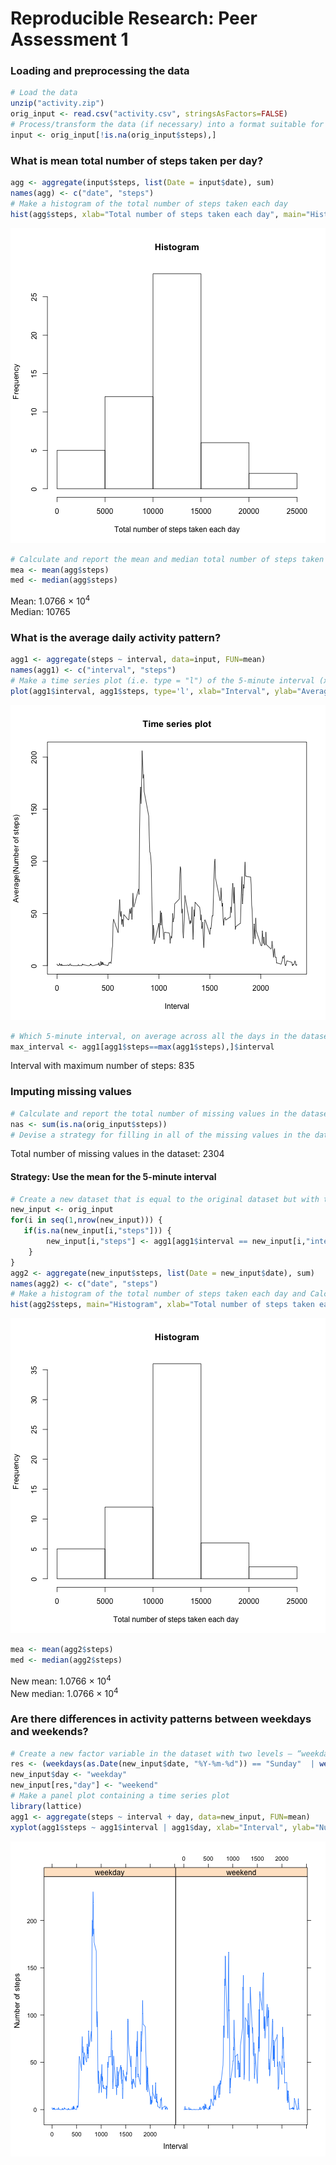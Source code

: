 Reproducible Research: Peer Assessment 1
========================================================



<h3>Loading and preprocessing the data</h3>

```r
# Load the data
unzip("activity.zip")
orig_input <- read.csv("activity.csv", stringsAsFactors=FALSE)
# Process/transform the data (if necessary) into a format suitable for your analysis
input <- orig_input[!is.na(orig_input$steps),]
```

<h3>What is mean total number of steps taken per day?</h3>


```r
agg <- aggregate(input$steps, list(Date = input$date), sum)
names(agg) <- c("date", "steps")
# Make a histogram of the total number of steps taken each day
hist(agg$steps, xlab="Total number of steps taken each day", main="Histogram")
```

![plot of chunk unnamed-chunk-1](figure/unnamed-chunk-1.png) 

```r
# Calculate and report the mean and median total number of steps taken per day
mea <- mean(agg$steps)
med <- median(agg$steps)
```

Mean: 1.0766 &times; 10<sup>4</sup>  
Median: 10765

<h3>What is the average daily activity pattern?</h3>

```r
agg1 <- aggregate(steps ~ interval, data=input, FUN=mean)
names(agg1) <- c("interval", "steps")
# Make a time series plot (i.e. type = "l") of the 5-minute interval (x-axis) and the average number of steps taken, averaged across all days (y-axis)
plot(agg1$interval, agg1$steps, type='l', xlab="Interval", ylab="Average(Number of steps)", main="Time series plot")
```

![plot of chunk unnamed-chunk-2](figure/unnamed-chunk-2.png) 

```r
# Which 5-minute interval, on average across all the days in the dataset, contains the maximum number of steps?
max_interval <- agg1[agg1$steps==max(agg1$steps),]$interval
```

Interval with maximum number of steps: 835

<h3>Imputing missing values</h3>

```r
# Calculate and report the total number of missing values in the dataset (i.e. the total number of rows with NAs)
nas <- sum(is.na(orig_input$steps))
# Devise a strategy for filling in all of the missing values in the dataset.
```

Total number of missing values in the dataset: 2304

<h4>Strategy: Use the mean for the 5-minute interval</h4>


```r
# Create a new dataset that is equal to the original dataset but with the missing data filled in.
new_input <- orig_input
for(i in seq(1,nrow(new_input))) {
   if(is.na(new_input[i,"steps"])) {
        new_input[i,"steps"] <- agg1[agg1$interval == new_input[i,"interval"],"steps"]
    }
}
agg2 <- aggregate(new_input$steps, list(Date = new_input$date), sum)
names(agg2) <- c("date", "steps")
# Make a histogram of the total number of steps taken each day and Calculate and report the mean and median total number of steps taken per day
hist(agg2$steps, main="Histogram", xlab="Total number of steps taken each day ")
```

![plot of chunk unnamed-chunk-4](figure/unnamed-chunk-4.png) 

```r
mea <- mean(agg2$steps)
med <- median(agg2$steps)
```

New mean: 1.0766 &times; 10<sup>4</sup>  
New median: 1.0766 &times; 10<sup>4</sup>

<h3>Are there differences in activity patterns between weekdays and weekends?</h3>

```r
# Create a new factor variable in the dataset with two levels – “weekday” and “weekend” indicating whether a given date is a weekday or weekend day.
res <- (weekdays(as.Date(new_input$date, "%Y-%m-%d")) == "Sunday"  | weekdays(as.Date(new_input$date, "%Y-%m-%d")) == "Saturday")
new_input$day <- "weekday"
new_input[res,"day"] <- "weekend"
# Make a panel plot containing a time series plot 
library(lattice)
agg1 <- aggregate(steps ~ interval + day, data=new_input, FUN=mean)
xyplot(agg1$steps ~ agg1$interval | agg1$day, xlab="Interval", ylab="Number of steps", type="l")
```

![plot of chunk unnamed-chunk-5](figure/unnamed-chunk-5.png) 

